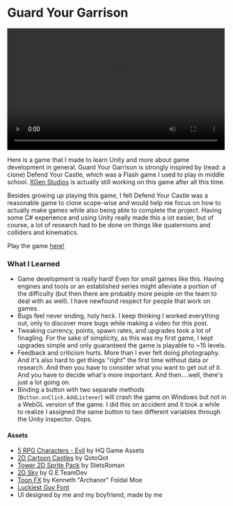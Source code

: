 # Guard Your Garrison

<video width="500" height="280" controls preload>
  <source src="https://github.com/franvarney/franvarney.github.io/blob/master/media/guard_your_garrison.mp4?raw=true"></source>
</video>

Here is a game that I made to learn Unity and more about game development in general. Guard Your Garrison is strongly inspired by (read: a clone) Defend Your Castle, which was a Flash game I used to play in middle school. [XGen Studios](http://www.xgenstudios.com/) is actually still working on this game after all this time.

Besides growing up playing this game, I felt Defend Your Castle was a reasonable game to clone scope-wise and would help me focus on how to actually make games while also being able to complete the project. Having some C# experience and using Unity really made this a lot easier, but of course, a lot of research had to be done on things like quaternions and colliders and kinematics.

Play the game [here!](franvarney.github.io/games/guard-your-garrison)

### What I Learned

- Game development is really hard! Even for small games like this. Having engines and tools or an established series might alleviate a portion of the difficulty (but then there are probably more people on the team to deal with as well). I have newfound respect for people that work on games.
- Bugs feel never ending, holy heck. I keep thinking I worked everything out, only to discover more bugs while making a video for this post.
- Tweaking currency, points, spawn rates, and upgrades took a lot of finagling. For the sake of simplicity, as this was my first game, I kept upgrades simple and only guaranteed the game is playable to ~15 levels.
- Feedback and criticism hurts. More than I ever felt doing photography. And it's also hard to get things "right" the first time without data or research. And then you have to consider what you want to get out of it. And you have to decide what's more important. And then....well, there's just a lot going on.
- Binding a button with two separate methods (`Button.onClick.AddListener`) will crash the game on Windows but not in a WebGL version of the game. I did this on accident and it took a while to realize I assigned the same button to two different variables through the Unity inspector. Oops.

#### Assets

- [5 RPG Characters - Evil](https://assetstore.unity.com/packages/2d/characters/5-rgp-characters-evil-96737)  by HQ Game Assets
- [2D Cartoon Castles](https://assetstore.unity.com/packages/2d/environments/2d-cartoon-castles-42750) by QotoQot
- [Tower 2D Sprite Pack](https://assetstore.unity.com/packages/2d/environments/tower-2d-sprite-pack-71771) by StetsRoman
- [2D Sky](https://assetstore.unity.com/packages/tools/particles-effects/2d-sky-free-21555)  by G.E.TeamDev
- [Toon FX](https://assetstore.unity.com/packages/vfx/particles/toon-fx-25601) by Kenneth "Archanor" Foldal Moe
- [Luckiest Guy Font](https://fonts.google.com/specimen/Luckiest+Guy)
- UI designed by me and my boyfriend, made by me
